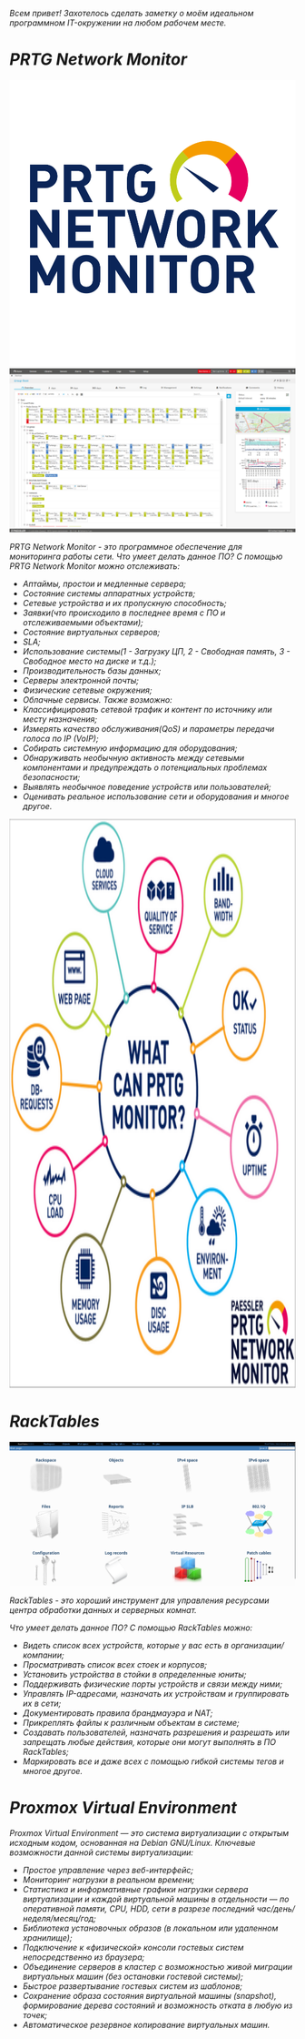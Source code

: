 *Всем привет! Захотелось сделать заметку о моём идеальном программном IT-окружении на любом рабочем месте.*

# *PRTG Network Monitor*

![PRTG Network Monitor](https://github.com/dimoroz772/My_ideal_software_IT-environment/blob/main/PRTG%20Network%20Monitor.png)
![PRTG in action](https://github.com/dimoroz772/My_ideal_software_IT-environment/blob/main/PRTG%20in%20action.png)

*PRTG Network Monitor - это программное обеспечение для мониторинга работы сети. Что умеет делать данное ПО? С помощью PRTG Network Monitor можно отслеживать:*

- *Аптаймы, простои и медленные сервера;*
- *Состояние системы аппаратных устройств;*
- *Сетевые устройства и их пропускную способность;*
- *Заявки(что происходило в последнее время с ПО и отслеживаемыми объектами);*
- *Состояние виртуальных серверов;*
- *SLA;*
- *Использование системы(1 - Загрузку ЦП, 2 - Свободная память, 3 - Свободное место на диске и т.д.);*
- *Производительность базы данных;*
- *Серверы электронной почты;*
- *Физические сетевые окружения;*
- *Облачные сервисы.*
*Также возможно:*
- *Классифицировать сетевой трафик и контент по источнику или месту назначения;*
- *Измерять качество обслуживания(QoS) и параметры передачи голоса по IP (VoIP);*
- *Собирать системную информацию для оборудования;*
- *Обнаруживать необычную активность между сетевыми компонентами и предупреждать о потенциальных проблемах безопасности;*
- *Выявлять необычное поведение устройств или пользователей;*
- *Оценивать реальное использование сети и оборудования и многое другое.*

<p align="center">
  <img width="1000" height="1000" src="https://github.com/dimoroz772/My_ideal_software_IT-environment/blob/main/Monitoring.png">
</p>


# *RackTables*

![RackTables](https://github.com/dimoroz772/My_ideal_software_IT-environment/blob/main/RackTables.png)

*RackTables - это хороший инструмент для управления ресурсами центра обработки данных и серверных комнат.*

*Что умеет делать данное ПО? С помощью RackTables можно:*

- *Видеть список всех устройств, которые у вас есть в организации/компании;*
- *Просматривать список всех стоек и корпусов;*
- *Установить устройства в стойки в определенные юниты;*
- *Поддерживать физические порты устройств и связи между ними;*
- *Управлять IP-адресами, назначать их устройствам и группировать их в сети;*
- *Документировать правила брандмауэра и NAT;*
- *Прикреплять файлы к различным объектам в системе;*
- *Создавать пользователей, назначать разрешения и разрешать или запрещать любые действия, которые они могут выполнять в ПО RackTables;*
- *Маркировать все и даже всех с помощью гибкой системы тегов и многое другое.*


# *Proxmox Virtual Environment*

*Proxmox Virtual Environment — это система виртуализации с открытым исходным кодом, основанная на Debian GNU/Linux. Ключевые возможности данной системы виртуализации:*

- *Простое управление через веб-интерфейс;*
- *Мониторинг нагрузки в реальном времени;*
- *Статистика и информативные графики нагрузки сервера виртуализации и  каждой виртуальной машины в отдельности — по оперативной памяти, CPU,  HDD, сети в разрезе последний час/день/неделя/месяц/год;*
- *Библиотека установочных образов (в локальном или удаленном хранилище);*
- *Подключение к «физической» консоли гостевых систем непосредственно из браузера;*
- *Объединение серверов в кластер с возможностью живой миграции виртуальных машин (без остановки гостевой системы);*
- *Быстрое развертывание гостевых систем из шаблонов;*
- *Сохранение образа состояния виртуальной машины (snapshot), формирование дерева состояний и возможность отката в любую из точек;*
- *Автоматическое резервное копирование виртуальных машин.*
